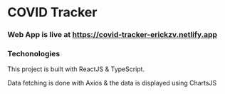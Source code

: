 # COVID Tracker

### Web App is live at https://covid-tracker-erickzv.netlify.app

### Techonologies

This project is built with ReactJS & TypeScript.

Data fetching is done with Axios & the data is displayed using ChartsJS
